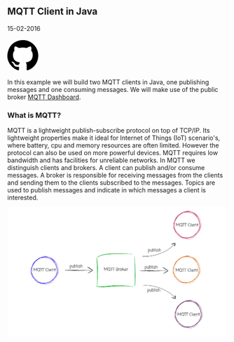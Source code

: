 ## MQTT Client in Java
<span class="date">15-02-2016</span> <br></br>
<a href="https://github.com/erwindeg/mqtt-example"><img class="article-icon" src="img/github.svg"/></a>

In this example we will build two MQTT clients in Java, one publishing messages and one consuming messages. We will make use of the public broker [MQTT Dashboard](http://mqtt-dashboard.com/dashboard).

### What is MQTT?
MQTT is a lightweight publish-subscribe protocol on top of TCP/IP. Its lightweight properties make it ideal for Internet of Things (IoT) scenario's,
where battery, cpu and memory resources are often limited. However the protocol can also be used on more powerful devices. MQTT requires low bandwidth and has facilities for unreliable networks.
In MQTT we distinguish clients and brokers. A client can publish and/or consume messages. A broker is responsible for receiving messages from the clients and 
sending them to the clients subscribed to the messages. Topics are used to publish messages and indicate in which messages a client is interested.

![MQTT broker client](content/img/mqtt-broker-client.svg)

